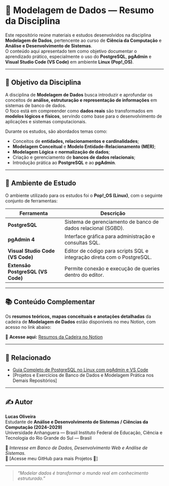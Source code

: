 # 🧩 Modelagem de Dados — Resumo da Disciplina

Este repositório reúne materiais e estudos desenvolvidos na disciplina **Modelagem de Dados**, pertencente ao curso de **Ciência da Computação** e **Análise e Desenvolvimento de Sistemas**.  
O conteúdo aqui apresentado tem como objetivo documentar o aprendizado prático, especialmente o uso do **PostgreSQL**, **pgAdmin** e **Visual Studio Code (VS Code)** em ambiente **Linux (Pop!_OS)**.

---

## 🎯 Objetivo da Disciplina

A disciplina de **Modelagem de Dados** busca introduzir e aprofundar os conceitos de **análise, estruturação e representação de informações** em sistemas de banco de dados.  
O foco está em compreender como **dados reais** são transformados em **modelos lógicos e físicos**, servindo como base para o desenvolvimento de aplicações e sistemas computacionais.

Durante os estudos, são abordados temas como:

- Conceitos de **entidades, relacionamentos e cardinalidades**;  
- **Modelagem Conceitual** e **Modelo Entidade-Relacionamento (MER)**;  
- **Modelagem Lógica** e **normalização de dados**;  
- Criação e gerenciamento de **bancos de dados relacionais**;  
- Introdução prática ao **PostgreSQL** e ao **pgAdmin**.

---

## 🧠 Ambiente de Estudo

O ambiente utilizado para os estudos foi o **Pop!_OS (Linux)**, com o seguinte conjunto de ferramentas:

| Ferramenta | Descrição |
|-------------|------------|
| **PostgreSQL** | Sistema de gerenciamento de banco de dados relacional (SGBD). |
| **pgAdmin 4** | Interface gráfica para administração e consultas SQL. |
| **Visual Studio Code (VS Code)** | Editor de código para scripts SQL e integração direta com o PostgreSQL. |
| **Extensão PostgreSQL (VS Code)** | Permite conexão e execução de queries dentro do editor. |

---

## 📚 Conteúdo Complementar

Os **resumos teóricos, mapas conceituais e anotações detalhadas** da cadeira de **Modelagem de Dados** estão disponíveis no meu Notion, com acesso no link abaixo:

🔗 **Acesse aqui:** [Resumos da Cadeira no Notion](https://www.notion.so/Projeto-e-Modelagem-de-Banco-de-Dados-2457c6764d48806f86c7ec81c5f0efe4?source=copy_link)

---

## 📘 Relacionado

- [Guia Completo de PostgreSQL no Linux com pgAdmin e VS Code](https://github.com/aalucas/Modelagem_De_Dados_TADS/tree/main/Prova-%201/Postgres)
- [Projetos e Exercícios de Banco de Dados e Modelagem Prática nos Demais Repositórios]

---

## ✍️ Autor

**Lucas Oliveira**  
Estudante de **Análise e Desenvolvimento de Sistemas / Ciências da Computação (2024–2029)**  
Universidade Anhanguera — Brasil
Instituto Federal de Educação, Ciência e Tecnologia do Rio Grande do Sul — Brasil  

📍 *Interesse em Banco de Dados, Desenvolvimento Web e Análise de Sistemas.*  
📧 [Acesse meu GitHub para mais Projetos 👋]

---

> _“Modelar dados é transformar o mundo real em conhecimento estruturado.”_
